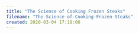 ```yaml
---
title: "The Science of Cooking Frozen Steaks"
filename: "The-Science-of-Cooking-Frozen-Steaks"
created: 2020-03-04 17:10:06
---
```

